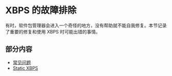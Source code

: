 # XBPS 的故障排除

有时，软件包管理器会进入一个奇怪的地方，没有帮助就不能自我修复。本节记录了重要的修复和使用 XBPS 时可能出错的事情。

## 部分内容

- [常见问题](./common-issues.md)
- [Static XBPS](./static.md)
